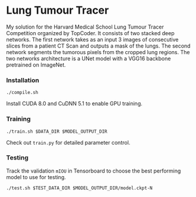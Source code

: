# Lung Tumour Tracer

My solution for the Harvard Medical School Lung Tumour Tracer Competition organized by TopCoder. It consists of two stacked deep networks. The first network
takes as an input 3 images of consecutive slices from a patient CT Scan and outputs a mask of the lungs. The second network segments the tumorous
pixels from the cropped lung regions. 
The two networks architecture is a UNet model with a VGG16 backbone pretrained on ImageNet.

### Installation

```
./compile.sh
```

Install CUDA 8.0 and CuDNN 5.1 to enable GPU training.

### Training
```
./train.sh $DATA_DIR $MODEL_OUTPUT_DIR
```

Check out ```train.py``` for detailed parameter control.

### Testing 

Track the validation `mIOU` in Tensorboard to choose the best performing model to use for testing.

```
./test.sh $TEST_DATA_DIR $MODEL_OUTPUT_DIR/model.ckpt-N
```
